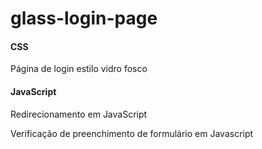 # glass-login-page

#### CSS

Página de login estilo vidro fosco

#### JavaScript

Redirecionamento em JavaScript

Verificação de preenchimento de formulário em Javascript
